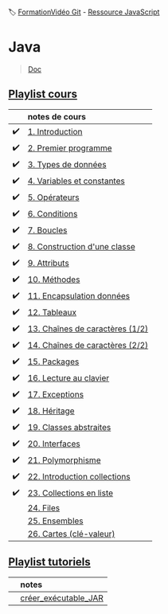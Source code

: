 :label: [FormationVidéo Git](https://github.com/jasonchampagne/FormationVideo) - [Ressource JavaScript](https://github.com/jasonchampagne/FormationVideo/tree/master/Ressources/Java)

# Java
> [Doc](https://docs.oracle.com/en/java/javase/index.html)  

## [Playlist cours](https://github.com/jasonchampagne/FormationVideo/blob/master/Playlists/java-cours.md)  

||notes de cours|
-|:-|
|:heavy_check_mark:|[1. Introduction](cours/001_installation/note.md)
|:heavy_check_mark:|[2. Premier programme](cours/002_premier_programme/note.md)
|:heavy_check_mark:|[3. Types de données](cours/003_types_de_données/note.md)
|:heavy_check_mark:|[4. Variables et constantes](cours/004_variables_et_constantes/note.md)
|:heavy_check_mark:|[5. Opérateurs](cours/005_opérateurs/note.md)
|:heavy_check_mark:|[6. Conditions](cours/006_conditions/note.md)
|:heavy_check_mark:|[7. Boucles](cours/007_boucles/note.md)
|:heavy_check_mark:|[8. Construction d'une classe](cours/008_construction_d'une_classe/note.md)
|:heavy_check_mark:|[9. Attributs](cours/009_attributs/note.md)
|:heavy_check_mark:|[10. Méthodes](cours/010_méthodes/note.md)
|:heavy_check_mark:|[11. Encapsulation données](cours/011_encapsulation_données/note.md)
|:heavy_check_mark:|[12. Tableaux](cours/012_tableaux/note.md)
|:heavy_check_mark:|[13. Chaînes de caractères (1/2)](cours/013_chaînes_de_caractères_(1_2)/note.md)
|:heavy_check_mark:|[14. Chaînes de caractères (2/2)](cours/014_chaînes_de_caractères_(2_2)/note.md)
|:heavy_check_mark:|[15. Packages](cours/015_packages/note.md)
|:heavy_check_mark:|[16. Lecture au clavier](cours/016_lecture_au_clavier/note.md)
|:heavy_check_mark:|[17. Exceptions](cours/017_exceptions/note.md)
|:heavy_check_mark:|[18. Héritage](cours/018_héritage/note.md)
|:heavy_check_mark:|[19. Classes abstraites](cours/019_classes_abstraites/note.md)
|:heavy_check_mark:|[20. Interfaces](cours/020_interfaces/note.md)
|:heavy_check_mark:|[21. Polymorphisme](cours/021_polymorphisme/note.md)
|:heavy_check_mark:|[22. Introduction collections](cours/022_introduction_collections/note.md)
|:heavy_check_mark:|[23. Collections en liste](cours/023_collections_en_liste/note.md)
||[24. Files](cours/024_files/note.md)
||[25. Ensembles](cours/025_ensembles/note.md)
||[26. Cartes (clé-valeur)](cours/026_cartes_clé-valeur/note.md)

## [Playlist tutoriels](https://github.com/jasonchampagne/FormationVideo/blob/master/Playlists/java-tutoriels.md)  

||notes|
-|:-|
||[créer_exécutable_JAR](cours/créer_exécutable_JAR.md)